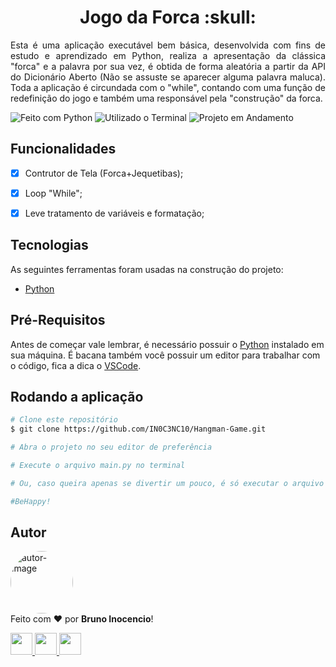 <!-- Título -->
<h1 align="center" id="title">Jogo da Forca :skull:</h1>

<!-- Descrição -->
<p align="justify">
  Esta é uma aplicação executável bem básica, desenvolvida com fins de estudo e aprendizado em Python, realiza a apresentação da clássica "forca" e a palavra por sua vez, é obtida de forma aleatória a partir da API do Dicionário Aberto (Não se assuste se aparecer alguma palavra maluca). Toda a aplicação é circundada com o "while", contando com uma função de redefinição do jogo e também uma responsável pela "construção" da forca.
</p>


<!-- Shield -->
<p>
	<img src="https://img.shields.io/badge/Made%20with-Python-FECC00?style=for-the-badge&logo=python&logoColor=FECC00" title="Feito com Python" alt="Feito com Python"></img>
  <img src="https://img.shields.io/badge/Used-Terminal-000000?style=for-the-badge&logo=windows-terminal&logoColor=white" title="Utilizado o Terminal" alt="Utilizado o Terminal"></img>
  <img src="https://img.shields.io/badge/Status-Working-F08705?style=for-the-badge" title="Status do Projeto: Trabalhando" alt="Projeto em Andamento"></img>
  <!--<img src="https://img.shields.io/badge/Status-Done-blue?style=for-the-badge" title="Status do Projeto: Concluído" alt="Projeto Concluído"></img>-->
</p>


<!-- Features -->
<h2 align="left" id="conteúdo">Funcionalidades</h2>

- [x] Contrutor de Tela (Forca+Jequetibas);
- [x] Loop "While";
- [x] Leve tratamento de variáveis e formatação;


<!-- Tecnologias -->
<h2 align="left" id="tecnologias">Tecnologias</h2>

As seguintes ferramentas foram usadas na construção do projeto:

- [Python](https://www.python.org/downloads/)


<!-- Pré-Requisitos -->
<h2 align="left" id="pre">Pré-Requisitos</h2>

Antes de começar vale lembrar, é necessário possuir o [Python](https://www.python.org/downloads/) instalado em sua máquina. É bacana também você possuir um editor para trabalhar com o código, fica a dica o [VSCode](https://code.visualstudio.com/download).


<!-- Executando o programa -->
<h2 align="left" id="run">Rodando a aplicação</h2>

```bash
# Clone este repositório
$ git clone https://github.com/IN0C3NC10/Hangman-Game.git

# Abra o projeto no seu editor de preferência

# Execute o arquivo main.py no terminal

# Ou, caso queira apenas se divertir um pouco, é só executar o arquivo "main.py"

#BeHappy!
```

<!-- Autor -->
<h2 align="left" id="autor">Autor</h2>
<p>
	<a href="https://github.com/IN0C3NC10">
		<img style="border-radius: 50%;" src="https://avatars.githubusercontent.com/u/73368174?v=4" width="100px;" alt="autor-image" title="IN0C3NC10"/>
	</a>
	<br />
	Feito com ❤️ por <strong>Bruno Inocencio</strong>!
</p>

<p align="left">
  <!-- Outlook -->
  <a href="mailto:bruno.inocencio@fatec.sp.gov.br" alt="Outlook" target="_blank">
    <img height="35" src="https://img.shields.io/badge/Outlook-00001a?style=for-the-badge&logo=microsoft-outlook&logoColor=0078D4" />
  </a>
  <!-- Linkedin -->
  <a href="https://cutt.ly/nQlVjQV" alt="Linkedin" target="_blank">
    <img height="35" src="https://img.shields.io/badge/-LinkedIn-00001a?style=for-the-badge&logo=linkedin&logoColor=%230077B5" />
  </a>
  <!-- GitHub -->
  <a href="https://github.com/IN0C3NC10" alt="GitHub" target="_blank">
    <img height="35" src="https://img.shields.io/badge/GitHub-100000?style=for-the-badge&logo=github&logoColor=white" />
  </a>
</p>
